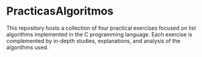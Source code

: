# PracticasAlgoritmos
This repository hosts a collection of four practical exercises focused on list algorithms implemented in the C programming language. Each exercise is complemented by in-depth studies, explanations, and analysis of the algorithms used. 

